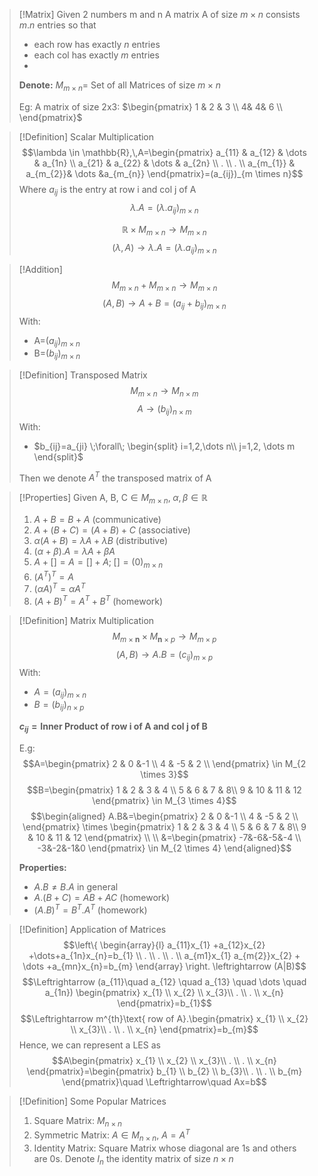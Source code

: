 >[!Matrix] 
>Given 2 numbers m and n
A matrix A of size $m \times n$ consists $m.n$ entries so that
> - each row has exactly $n$ entries
> - each col has exactly $m$ entries
> - 
>**Denote:** $M_{m \times n} =$ Set of all Matrices of size $m \times n$
> 
>Eg:
>A matrix of size 2x3: $\begin{pmatrix}
1 &  2 & 3 \\
4& 4& 6 \\
\end{pmatrix}$

> [!Definition] Scalar Multiplication
> $$\lambda \in \mathbb{R},\,A=\begin{pmatrix}
> a_{11} & a_{12} & \dots & a_{1n} \\
a_{21} & a_{22} & \dots & a_{2n} \\
. \\
. \\
a_{m_{1}} & a_{m_{2}}& \dots &a_{m_{n}} 
>\end{pmatrix}=(a_{ij})_{m \times n}$$
>Where $a_{ij}$ is the entry at row i and col j of A
>$$\lambda.A=(\lambda.a_{ij})_{m \times n}$$
>
>$$\mathbb{R} \times M_{m \times n} \to M_{m \times n}$$
>$$(\lambda,\,A) \to \lambda.A=(\lambda.a_{ij})_{m \times n}$$
>

>[!Addition]
>$$M_{m \times n} + M_{m \times n} \to M_{m \times n}$$
>$$(A,B) \to A+B = (a_{ij}+b_{ij})_{m \times n}$$
>With:
>- A=$(a_{ij})_{m \times n}$
>- B=$(b_{ij})_{m \times n}$

>[!Definition] Transposed Matrix
>$$M_{m \times n} \to M_{n \times m}$$
>$$A\to(b_{ij})_{n \times m}$$
>With:
>- $b_{ij}=a_{ji} \;\forall\; \begin{split}
i=1,2,\dots n\\
j=1,2, \dots m
\end{split}$
>
>Then we denote $A^T$ the transposed matrix of A

>[!Properties]
>Given A, B, C$\in M_{m \times n},\; \alpha,\, \beta \in \mathbb{R}$
>1. $A+B=B+A$ (communicative)
>2. $A+(B+C)=(A+B)+C$ (associative)
>3. $\alpha(A+B)=\lambda A+\lambda B$ (distributive)
>4. $(\alpha+\beta).A=\lambda A+\beta A$
>5. $A+[]=A=[]+A;\;[]=(0)_{m\times n}$
>6. $(A^T)^T=A$
>7. $(\alpha A)^T=\alpha A^T$
>8. $(A+B)^T=A^T+B^T$ (homework)

>[!Definition] Matrix Multiplication
>$$M_{m\times \mathbf{n}} \times M_{\mathbf{n} \times p}\to M_{m\times p}$$
>$$(A,B)\to A.B=(c_{ij})_{m \times p}$$
>With:
>- $A=(a_{ij})_{m\times n}$
>- $B=(b_{ij})_{n\times p}$
>  
>**$c_{ij} = \text{Inner Product of row i of A and col j of B}$**
>
>E.g:
>$$A=\begin{pmatrix}
2 & 0 &-1 \\
4 & -5 & 2 \\
\end{pmatrix} \in M_{2 \times 3}$$
>$$B=\begin{pmatrix}
1 & 2 & 3 & 4 \\
5 & 6 & 7  & 8\\
9 & 10 & 11 & 12
\end{pmatrix} \in M_{3 \times 4}$$
>$$\begin{aligned}
>A.B&=\begin{pmatrix}
2 & 0 &-1 \\
4 & -5 & 2 \\
\end{pmatrix} \times \begin{pmatrix}
1 & 2 & 3 & 4 \\
5 & 6 & 7  & 8\\
9 & 10 & 11 & 12
\end{pmatrix} \\ \\
&=\begin{pmatrix}
-7&-6&-5&-4 \\
-3&-2&-1&0
\end{pmatrix} \in M_{2 \times 4}
\end{aligned}$$
>
>**Properties:**
> - $A.B\neq B.A$ in general
> - $A.(B+C)=AB+AC$ (homework)
> - $(A.B)^T=B^T.A^T$ (homework)

>[!Definition] Application of Matrices
>$$\left\{
>\begin{array}{l} 
a_{11}x_{1} +a_{12}x_{2} +\dots+a_{1n}x_{n}=b_{1}  \\
. \\
. \\
. \\
a_{m1}x_{1}  a_{m{2}}x_{2} + \dots +a_{mn}x_{n}=b_{m}
\end{array}
\right. \leftrightarrow (A|B)$$
>$$\Leftrightarrow (a_{11}\quad a_{12} \quad a_{13} \quad \dots \quad a_{1n}) \begin{pmatrix}
x_{1} \\
x_{2} \\
x_{3}\\
. \\
. \\
x_{n}
\end{pmatrix}=b_{1}$$
>$$\Leftrightarrow m^{th}\text{ row of A}.\begin{pmatrix}
x_{1} \\
x_{2} \\
x_{3}\\
. \\
. \\
x_{n}
\end{pmatrix}=b_{m}$$
>Hence, we can represent a LES as
>$$A\begin{pmatrix}
x_{1} \\
x_{2} \\
x_{3}\\
. \\
. \\
x_{n}
\end{pmatrix}=\begin{pmatrix}
b_{1} \\
b_{2} \\
b_{3}\\
. \\
. \\
b_{m}
\end{pmatrix}\quad \Leftrightarrow\quad Ax=b$$

>[!Definition] Some Popular Matrices
>1. Square Matrix: $M_{n \times n}$ 
>2. Symmetric Matrix: $A \in M_{n\times n}$, $A=A^T$
>3. Identity Matrix: Square Matrix whose diagonal are 1s and others are 0s.
>   Denote $I_{n}$ the identity matrix of size $n\times n$

